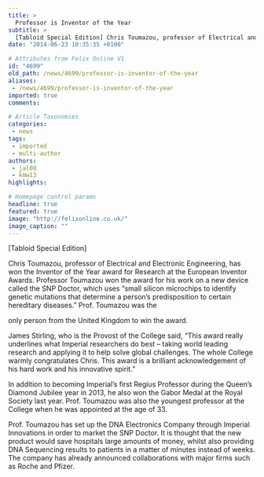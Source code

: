 ```yaml
---
title: >
  Professor is Inventor of the Year
subtitle: >
  [Tabloid Special Edition] Chris Toumazou, professor of Electrical and Electronic Engineering, has won the Inventor of the Year award for Research at the European Inventor Awards.
date: "2014-06-23 10:35:35 +0100"

# Attributes from Felix Online V1
id: "4699"
old_path: /news/4699/professor-is-inventor-of-the-year
aliases:
 - /news/4699/professor-is-inventor-of-the-year
imported: true
comments:

# Article Taxonomies
categories:
 - news
tags:
 - imported
 - multi-author
authors:
 - jal08
 - kmw13
highlights:

# Homepage control params
headline: true
featured: true
image: "http://felixonline.co.uk/"
image_caption: ""
---
```


[Tabloid Special Edition]

Chris Toumazou, professor of Electrical and Electronic Engineering, has won the Inventor of the Year award for Research at the European Inventor Awards. Professor Toumazou won the award for his work on a new device called the SNP Doctor, which uses “small silicon microchips to identify genetic mutations that determine a person’s predisposition to certain hereditary diseases.” Prof. Toumazou was the

only person from the United Kingdom to win the award.

James Stirling, who is the Provost of the College said, “This award really underlines what Imperial researchers do best – taking world leading research and applying it to help solve global challenges. The whole College warmly congratulates Chris. This award is a brilliant acknowledgement of his hard work and his innovative spirit.”

In addition to becoming Imperial’s first Regius Professor during the Queen’s Diamond Jubilee year in 2013, he also won the Gabor Medal at the Royal Society last year. Prof. Toumazou was also the youngest professor at the College when he was appointed at the age of 33.

Prof. Toumazou has set up the DNA Electronics Company through Imperial Innovations in order to market the SNP Doctor. It is thought that the new product would save hospitals large amounts of money, whilst also providing DNA Sequencing results to patients in a matter of minutes instead of weeks. The company has already announced collaborations with major firms such as Roche and Pfizer.
